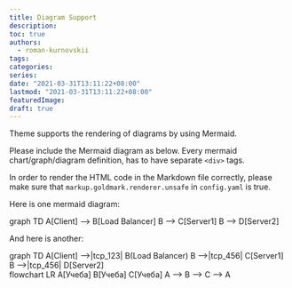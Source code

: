 ```yaml
---
title: Diagram Support
description:
toc: true
authors:
  - roman-kurnovskii
tags:
categories:
series:
date: "2021-03-31T13:11:22+08:00"
lastmod: "2021-03-31T13:11:22+08:00"
featuredImage:
draft: true
---
```


Theme supports the rendering of diagrams by using Mermaid.

<!--more-->

Please include the Mermaid diagram as below. Every mermaid chart/graph/diagram definition, has to have separate `<div>` tags.

In order to render the HTML code in the Markdown file correctly, please make sure that `markup.goldmark.renderer.unsafe` in `config.yaml` is true.

Here is one mermaid diagram:

<div class="mermaid">
  graph TD
  A[Client] --> B[Load Balancer]
  B --> C[Server1]
  B --> D[Server2]
</div>

And here is another:

<div class="mermaid">
  graph TD
  A[Client] -->|tcp_123| B(Load Balancer)
  B -->|tcp_456| C[Server1]
  B -->|tcp_456| D[Server2]
</div>

<div class="mermaid">
 flowchart LR
  A[Учеба]
  B[Учеба]
  C[Учеба]
  A --> B --> C --> A
</div>
